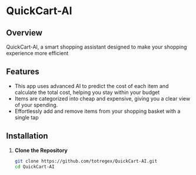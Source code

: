# QuickCart-AI

## Overview

QuickCart-AI, a smart shopping assistant designed to make your shopping experience more efficient

## Features

- This app uses advanced AI to predict the cost of each item and calculate the total cost, helping you stay within your budget
- Items are categorized into cheap and expensive, giving you a clear view of your spending.
- Effortlessly add and remove items from your shopping basket with a single tap

## Installation

1. **Clone the Repository**
   ```bash
   git clone https://github.com/totregex/QuickCart-AI.git
   cd QuickCart-AI
